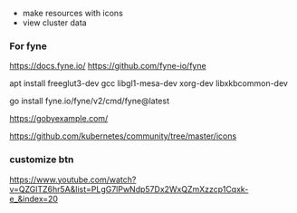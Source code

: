 * make resources with icons
* view cluster data

### For fyne
https://docs.fyne.io/
https://github.com/fyne-io/fyne

apt install freeglut3-dev gcc libgl1-mesa-dev xorg-dev libxkbcommon-dev

go install fyne.io/fyne/v2/cmd/fyne@latest

https://gobyexample.com/

https://github.com/kubernetes/community/tree/master/icons

### customize btn
https://www.youtube.com/watch?v=QZGlTZ6hr5A&list=PLgG7lPwNdp57Dx2WxQZmXzzcp1Cqxk-e_&index=20